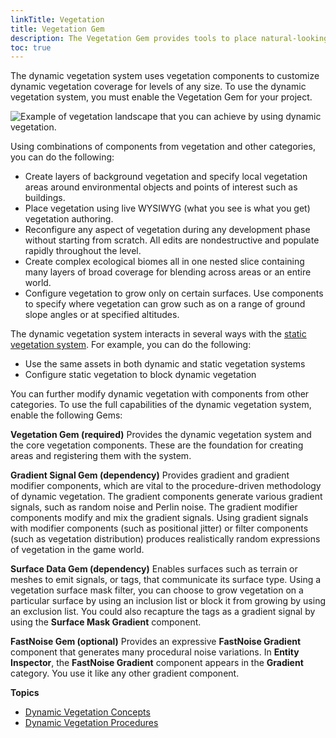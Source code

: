 ```yaml
---
linkTitle: Vegetation
title: Vegetation Gem
description: The Vegetation Gem provides tools to place natural-looking vegetation in Open 3D Engine.
toc: true
---
```


The dynamic vegetation system uses vegetation components to customize dynamic vegetation coverage for levels of any size. To use the dynamic vegetation system, you must enable the Vegetation Gem for your project.

![Example of vegetation landscape that you can achieve by using dynamic vegetation.](/images/shared/dynamic-vegetation-intro.png)

Using combinations of components from vegetation and other categories, you can do the following:

* Create layers of background vegetation and specify local vegetation areas around environmental objects and points of interest such as buildings.
* Place vegetation using live WYSIWYG (what you see is what you get) vegetation authoring.
* Reconfigure any aspect of vegetation during any development phase without starting from scratch. All edits are nondestructive and populate rapidly throughout the level.
* Create complex ecological biomes all in one nested slice containing many layers of broad coverage for blending across areas or an entire world.
* Configure vegetation to grow only on certain surfaces. Use components to specify where vegetation can grow such as on a range of ground slope angles or at specified altitudes.

The dynamic vegetation system interacts in several ways with the [static vegetation system](/docs/userguide/vegetation/intro.md). For example, you can do the following:

* Use the same assets in both dynamic and static vegetation systems
* Configure static vegetation to block dynamic vegetation

<!-- Need to check this for accuracy

Dynamic vegetation differs from static vegetation in the following ways.

|  | Dynamic Vegetation | Static Vegetation |
| --- | --- | --- |
| World size | Limited only by O3DE maximum world size | Maximum of 2K-4K |
| Templates | Slices | Not templatable |
| Saved as | Procedural mechanisms | Static placement data |
| Generated | In\-game just\-in\-time placement | As level data |
-->

You can further modify dynamic vegetation with components from other categories. To use the full capabilities of the dynamic vegetation system, enable the following Gems:

**Vegetation Gem (required)**
Provides the dynamic vegetation system and the core vegetation components. These are the foundation for creating areas and registering them with the system.

**Gradient Signal Gem (dependency)**
Provides gradient and gradient modifier components, which are vital to the procedure-driven methodology of dynamic vegetation. The gradient components generate various gradient signals, such as random noise and Perlin noise. The gradient modifier components modify and mix the gradient signals.
Using gradient signals with modifier components (such as positional jitter) or filter components (such as vegetation distribution) produces realistically random expressions of vegetation in the game world.

**Surface Data Gem (dependency)**
Enables surfaces such as terrain or meshes to emit signals, or tags, that communicate its surface type. Using a vegetation surface mask filter, you can choose to grow vegetation on a particular surface by using an inclusion list or block it from growing by using an exclusion list. You could also recapture the tags as a gradient signal by using the **Surface Mask Gradient** component.

**FastNoise Gem (optional)**
Provides an expressive **FastNoise Gradient** component that generates many procedural noise variations. In **Entity Inspector**, the **FastNoise Gradient** component appears in the **Gradient** category. You use it like any other gradient component.

**Topics**

* [Dynamic Vegetation Concepts](./concepts)
* [Dynamic Vegetation Procedures](./procedures)
